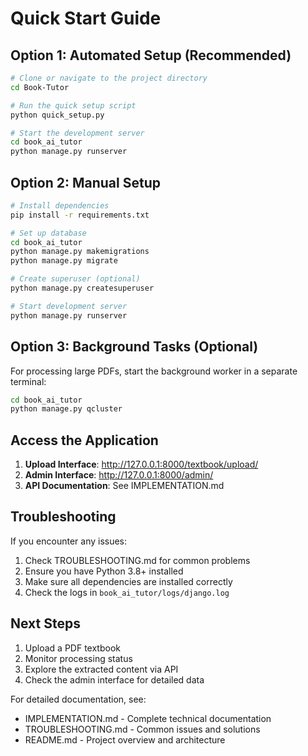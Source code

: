 # Quick Start Guide

## Option 1: Automated Setup (Recommended)

```bash
# Clone or navigate to the project directory
cd Book-Tutor

# Run the quick setup script
python quick_setup.py

# Start the development server
cd book_ai_tutor
python manage.py runserver
```

## Option 2: Manual Setup

```bash
# Install dependencies
pip install -r requirements.txt

# Set up database
cd book_ai_tutor
python manage.py makemigrations
python manage.py migrate

# Create superuser (optional)
python manage.py createsuperuser

# Start development server
python manage.py runserver
```

## Option 3: Background Tasks (Optional)

For processing large PDFs, start the background worker in a separate terminal:

```bash
cd book_ai_tutor
python manage.py qcluster
```

## Access the Application

1. **Upload Interface**: http://127.0.0.1:8000/textbook/upload/
2. **Admin Interface**: http://127.0.0.1:8000/admin/
3. **API Documentation**: See IMPLEMENTATION.md

## Troubleshooting

If you encounter any issues:

1. Check TROUBLESHOOTING.md for common problems
2. Ensure you have Python 3.8+ installed
3. Make sure all dependencies are installed correctly
4. Check the logs in `book_ai_tutor/logs/django.log`

## Next Steps

1. Upload a PDF textbook
2. Monitor processing status
3. Explore the extracted content via API
4. Check the admin interface for detailed data

For detailed documentation, see:
- IMPLEMENTATION.md - Complete technical documentation
- TROUBLESHOOTING.md - Common issues and solutions
- README.md - Project overview and architecture